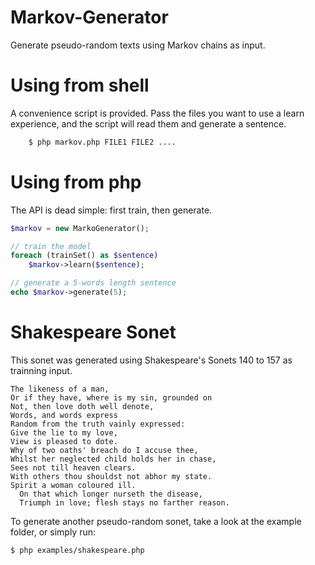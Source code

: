Markov-Generator
===============

Generate pseudo-random texts using Markov chains as input.

# Using from shell
A convenience script is provided. Pass the files you want to use a learn experience, and the script will read them and generate a sentence.
```sh
    $ php markov.php FILE1 FILE2 ....
```

# Using from php
The API is dead simple: first train, then generate.
```php
$markov = new MarkoGenerator();

// train the model
foreach (trainSet() as $sentence)
    $markov->learn($sentence);

// generate a 5-words length sentence
echo $markov->generate(5);
```

# Shakespeare Sonet
This sonet was generated using Shakespeare's Sonets 140 to 157 as trainning input.

    The likeness of a man,
    Or if they have, where is my sin, grounded on
    Not, then love doth well denote,
    Words, and words express
    Random from the truth vainly expressed:
    Give the lie to my love,
    View is pleased to dote.
    Why of two oaths' breach do I accuse thee,
    Whilst her neglected child holds her in chase,
    Sees not till heaven clears.
    With others thou shouldst not abhor my state.
    Spirit a woman coloured ill.
      On that which longer nurseth the disease,
      Triumph in love; flesh stays no farther reason.

To generate another pseudo-random sonet, take a look at the example folder, or simply run:
```sh
$ php examples/shakespeare.php
```
